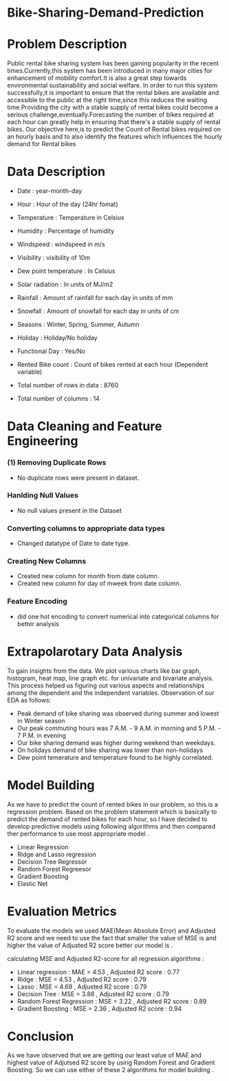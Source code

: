 # Bike-Sharing-Demand-Prediction

# Problem Description 
Public rental bike sharing system has been gaining popularity in the recent times.Currently,this system has been introduced in many major cities for enhancement of mobility comfort.It is also a great step towards environmental sustainability and social welfare.
In order to run this system successfully,it is important to ensure that the rental bikes are available and accessible to the public at the right time,since this reduces the waiting time.Providing the city with a stable supply of rental bikes could become a serious challenge,eventually.Forecasting the number of bikes required at each hour can greatly help in ensuring that there's a stable supply of rental bikes.
Our objective here,is to predict the Count of Rental bikes required on an hourly basis and to also identify the features which influences the hourly demand for Rental bikes

# Data Description 

- Date : year-month-day
- Hour : Hour of the day (24hr fomat)
- Temperature : Temperature in Celsius
- Humidity : Percentage of humidity
- Windspeed : windspeed in m/s
- Visibility : visibility of 10m
- Dew point temperature : In Celsius
- Solar radiation : In units of MJ/m2
- Rainfall : Amount of rainfall for each day in units of mm
- Snowfall : Amount of snowfall for each day in units of cm
- Seasons : Winter, Spring, Summer, Autumn
- Holiday : Holiday/No holiday
- Functional Day : Yes/No
- Rented Bike count : Count of bikes rented at each hour (Dependent variable)

- Total number of rows in data : 8760
- Total number of columns : 14

# Data Cleaning and Feature Engineering
### (1) Removing Duplicate Rows
- No duplicate rows were present in dataset.

### Hanlding Null Values
- No null values present in the Dataset 

### Converting columns to appropriate data types
- Changed datatype of Date to date type.

### Creating New Columns 
- Created new column for month from date column.
- Created new column for day of mweek from date column.

### Feature Encoding 
- did one hot encoding to convert numerical into categorical columns for better analysis

# Extrapolarotary Data Analysis

To gain insights from the data. We plot various charts like bar graph, histogram, heat map, line graph etc. for univariate and bivariate analysis. This process helped us figuring out various aspects and relationships among the dependent and the independent variables.
Observation of our EDA as follows:

- Peak demand of bike sharing was observed during summer and lowest in Winter season
- Our peak commuting hours was 7 A.M. - 9 A.M. in morning and 5 P.M. - 7 P.M. in evening
- Our bike sharing demand was higher during weekend than weekdays.
- On holidays demand of bike sharing was lower than non-holidays
- Dew point temerature and temperature found to be highly correlated.

# Model Building 

As we have to predict the count of rented bikes in our problem, so this is a regression problem. Based on the problem statement which is basically to predict the demand of rented bikes for each hour, so I have decided to develop predictive models using following algorithms and then compared ther performance to use most appropriate model .

- Linear Regression
- Ridge and Lasso regression
- Decision Tree Regressor
- Random Forest Regreesor
- Gradient Boosting
- Elastic Net

# Evaluation Metrics 

To evaluate the models we used MAE(Mean Absolute Error) and Adjusted R2 score 
and we need to use the fact that smaller the value of MSE is and higher the value of Adjusted R2 score better our model is .

calculating MSE and Adjusted R2-score for all regression algorithms :
- Linear regression : MAE = 4.53 , Adjusted R2 score : 0.77
- Ridge : MSE = 4.53 , Adjusted R2 score : 0.79
- Lasso : MSE = 4.69 , Adjusted R2 score : 0.79
- Decision Tree : MSE  = 3.88 , Adjusted R2 score : 0.79 
- Random Forest Regression : MSE = 3.22 , Adjusted R2 score : 0.89 
- Gradient Boosting : MSE = 2.36 , Adjusted R2 score : 0.94

# Conclusion 

As we have observed that we are getting our least value of MAE and highest value of Adjutsed R2 score by using Random Forest and Gradient Boosting.
So we can use either of these 2 algorithms for model building  . 
                      

